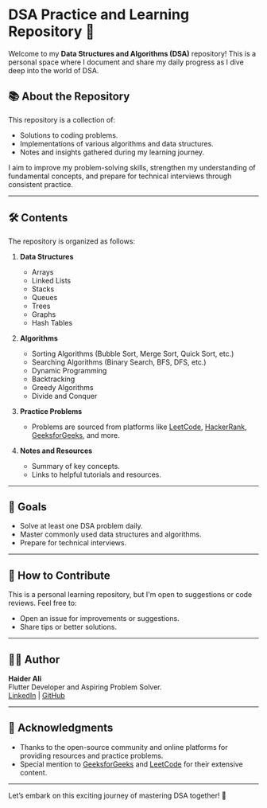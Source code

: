 # DSA Practice and Learning Repository 🎯

Welcome to my **Data Structures and Algorithms (DSA)** repository! This is a personal space where I document and share my daily progress as I dive deep into the world of DSA.  

## 📚 About the Repository
This repository is a collection of:
- Solutions to coding problems.
- Implementations of various algorithms and data structures.
- Notes and insights gathered during my learning journey.

I aim to improve my problem-solving skills, strengthen my understanding of fundamental concepts, and prepare for technical interviews through consistent practice.

---

## 🛠️ Contents
The repository is organized as follows:

1. **Data Structures**
   - Arrays
   - Linked Lists
   - Stacks
   - Queues
   - Trees
   - Graphs
   - Hash Tables

2. **Algorithms**
   - Sorting Algorithms (Bubble Sort, Merge Sort, Quick Sort, etc.)
   - Searching Algorithms (Binary Search, BFS, DFS, etc.)
   - Dynamic Programming
   - Backtracking
   - Greedy Algorithms
   - Divide and Conquer

3. **Practice Problems**
   - Problems are sourced from platforms like [LeetCode](https://leetcode.com), [HackerRank](https://www.hackerrank.com), [GeeksforGeeks](https://www.geeksforgeeks.org), and more.

4. **Notes and Resources**
   - Summary of key concepts.
   - Links to helpful tutorials and resources.

---

## 🚀 Goals
- Solve at least one DSA problem daily.
- Master commonly used data structures and algorithms.
- Prepare for technical interviews.

---

## 🌟 How to Contribute
This is a personal learning repository, but I'm open to suggestions or code reviews. Feel free to:
- Open an issue for improvements or suggestions.
- Share tips or better solutions.

---

## 🧑‍💻 Author
**Haider Ali**  
Flutter Developer and Aspiring Problem Solver.  
[LinkedIn](https://www.linkedin.com/in/haider-ali) | [GitHub](https://github.com/HaiderAli)

---

## 🔖 Acknowledgments
- Thanks to the open-source community and online platforms for providing resources and practice problems.
- Special mention to [GeeksforGeeks](https://www.geeksforgeeks.org) and [LeetCode](https://leetcode.com) for their extensive content.

---

Let’s embark on this exciting journey of mastering DSA together! 🚀
